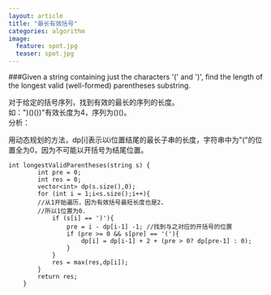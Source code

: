 ```yaml
---
layout: article
title: "最长有效括号"
categories: algorithm
image:
  feature: spot.jpg
  teaser: spot.jpg
---
```


###Given a string containing just the characters '(' and ')', find the length of the longest valid (well-formed) parentheses substring.

对于给定的括号序列，找到有效的最长的序列的长度。	
如：")()())"有效长度为4，序列为()()。	
分析：	

用动态规划的方法，dp[i]表示以i位置结尾的最长子串的长度，字符串中为"("的位置全为0，因为不可能以开括号为结尾位置。

```
int longestValidParentheses(string s) {
        int pre = 0;
        int res = 0;
        vector<int> dp(s.size(),0);
        for (int i = 1;i<s.size();i++){
        //从1开始遍历，因为有效括号最短长度也是2，
        //所以1位置为0.
            if (s[i] == ')'){
                pre = i - dp[i-1] -1; //找到与之对应的开括号的位置
                if (pre >= 0 && s[pre] == '('){
                    dp[i] = dp[i-1] + 2 + (pre > 0? dp[pre-1] : 0); 
                }
            }
            res = max(res,dp[i]);
        }
        return res;
    }
```

